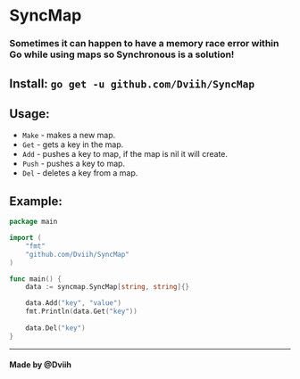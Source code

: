 # SyncMap

### Sometimes it can happen to have a memory race error within Go while using maps so Synchronous is a solution!

## Install: `go get -u github.com/Dviih/SyncMap`

## Usage:
- `Make` - makes a new map.
- `Get`  - gets a key in the map.
- `Add`  - pushes a key to map, if the map is nil it will create.
- `Push` - pushes a key to map.
- `Del`  - deletes a key from a map.

## Example:

```go
package main

import (
	"fmt"
	"github.com/Dviih/SyncMap"
)

func main() {
	data := syncmap.SyncMap[string, string]{}

	data.Add("key", "value")
	fmt.Println(data.Get("key"))
	
	data.Del("key")
}
```

---

#### Made by @Dviih
